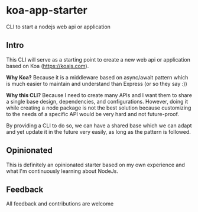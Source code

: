 # koa-app-starter
CLI to start a nodejs web api or application

## Intro
This CLI will serve as a starting point to create a new web api or application based on Koa (https://koajs.com).

**Why Koa?**
Because it is a middleware based on async/await pattern which is much easier to maintain and understand than Express (or so they say :))

**Why this CLI?**
Because I need to create many APIs and I want them to share a single base design, dependencies, and configurations. However, doing it while creating a node package is not the best solution because customizing to the needs of a specific API would be very hard and not future-proof.

By providing a CLI to do so, we can have a shared base which we can adapt and yet update it in the future very easily, as long as the pattern is followed.

## Opinionated
This is definitely an opinionated starter based on my own experience and what I'm continuously learning about NodeJs.

## Feedback
All feedback and contributions are welcome
